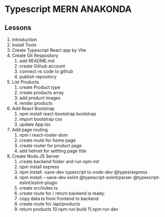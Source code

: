 # Typescript MERN ANAKONDA

## Lessons

1. Introduction
2. Install Tools
3. Create Typescript React app by Vite
4. Create Git Respository
    1. add README.md
    2. create Github account
    3. connect vs code to github
    4. publish repository
5. List Products
   1. create Product type
   2. create products array
   3. add product images
   4. render products
6. Add React Bootstrap
   1. npm install react-bootstrap bootstrap
   2. import bootstrap css
   3. update App.tsx
7. Add page routing
   1. npm i react-router-dom
   2. create route for home page
   3. create router for product page
   4. add helmet for settting page title
8. Create Node.JS Server
   1. create backend folder and run npm init
   2. npm install express
   3. npm install -save-dev typescript ts-node-dev @types/express
   4. npm install --save-dev eslint @typescript-eslint/parser @typescript-eslint/eslint-plugin
   5. create src/index.ts
   6. create route for / return backend is ready.
   7. copy data.ts from frontend to backend
   8. create route for /api/products
   9. return products
   10.npm run build
   11.npm run dev